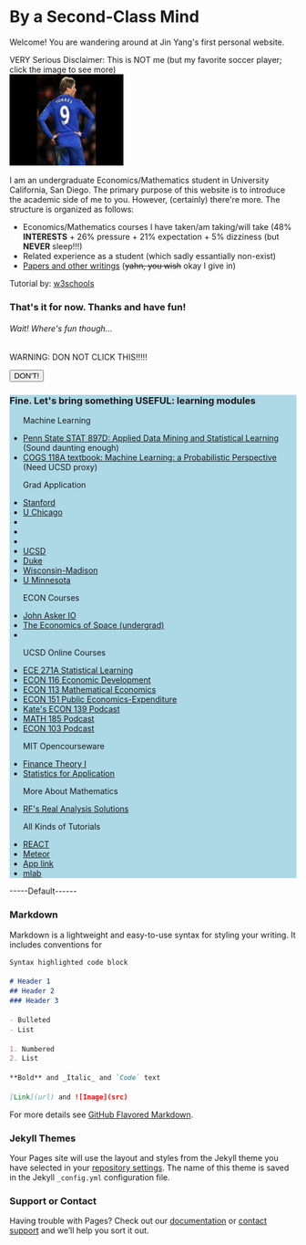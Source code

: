 
<!DOCTYPE html>
<html>
<head>
<title>Jin Yang's Website</title>
</head>
<body>

<h1>By a Second-Class Mind</h1>
<p>Welcome! You are wandering around at Jin Yang's first personal website.</p>
<p>VERY Serious Disclaimer: This is NOT me (but my favorite soccer player; click the image to see more)<br>
<a href = "https://en.wikipedia.org/wiki/Fernando_Torres">
<img src="Torres.jpg" alt="My buddy Fernando!!!" width="200" height="160">
</a>
</p>
<p>I am an undergraduate Economics/Mathematics student in University California, San Diego. The primary purpose of this website is to introduce the 
academic side of me to you. However, (certainly) there're more. The structure is organized as follows:</p>
<ul>
	<li>Economics/Mathematics courses I have taken/am taking/will take (48% <strong> INTERESTS</strong> + 26% pressure + 21% expectation + 5% dizziness (but <strong>NEVER</strong> sleep!!!)</li>
	<li>Related experience as a student (which sadly essantially non-exist)</li>
	<li><a href = "Jin Yang-Final Draft (Edited).pdf">Papers and other writings</a> (<strike>yahn, you wish</strike> okay I give in)</li>
</ul>
<p>Tutorial by: <a href = "https://www.w3schools.com/html/default.asp">w3schools</a></p>
<h3> That's it for now. Thanks and have fun!</h3>
<h6> Wait! Where's fun though...</h6>

<p id ="boring">WARNING: DON NOT CLICK THIS!!!!!</p>
<button type ="button" onclick='document.getElementById("boring").innerHTML = "Why do this!"'>DON'T!</button>

<div style="background-color:lightblue">
  <h3>Fine. Let's bring something USEFUL: learning modules</h3>
  <ul> <p>Machine Learning</p>
	<li><a href = "https://onlinecourses.science.psu.edu/stat857/">Penn State STAT 897D: Applied Data Mining and Statistical Learning</a>
	(Sound daunting enough)</li>
	<li><a href = "https://ebookcentral.proquest.com/lib/ucsd/reader.action?docID=3339490">COGS 118A textbook: Machine Learning: 
	a Probabilistic Perspective</a> (Need UCSD proxy)</li>
  </ul>
  <ul> <p>Grad Application</p>
    <li><a href = "https://www.applyweb.com/cgi-bin/app?s=stanford">Stanford</a></li>
	<li><a href = "https://apply-ssd.uchicago.edu/apply/">U Chicago</a></li>
	<li><a href = ""></a></li>
	<li><a href = ""></a></li>
	<li><a href = ""></a></li>
	<li><a href = "https://apply.grad.ucsd.edu/my-applications">UCSD</a></li>
	<li><a href = "https://app.applyyourself.com/AYApplicantLogin/fl_ApplicantLogin.asp?id=dukegrad">Duke</a></li>
	<li><a href = "https://apply.grad.wisc.edu/">Wisconsin-Madison</a></li>
	<li><a href = "https://choose.umn.edu/apply/">U Minnesota</a></li>
  </ul>
  
  <ul> <p>ECON Courses</p>
    <li><a href = "http://www.johnasker.com/IO.html">John Asker IO</a></li>
	<li><a href = "https://theeconomicsofspace.com/">The Economics of Space (undergrad)</a></li>
	<li><a href = ""></a></li>
  </ul>
  
  
  <ul> <p>UCSD Online Courses</p>
    <li><a href = "https://podcast.ucsd.edu/podcasts/default.aspx?PodcastId=1653&l=1&v=1">ECE 271A Statistical Learning</a></li>
	<li><a href = "https://podcast.ucsd.edu/podcasts/default.aspx?PodcastId=4119&l=2&v=1">ECON 116 Economic Development</a></li>
	<li><a href = "https://podcast.ucsd.edu/podcasts/default.aspx?PodcastId=1439&l=1&v=3">ECON 113 Mathematical Economics</a></li>
	<li><a href = "https://podcast.ucsd.edu/podcasts/default.aspx?PodcastId=3250&l=1&v=1">ECON 151 Public Economics-Expenditure</a></li>
	<li><a href = "https://podcast.ucsd.edu/podcasts/default.aspx?PodcastId=4973&l=2&v=1">Kate's ECON 139 Podcast</a></li>
	<li><a href = "https://podcast.ucsd.edu/podcasts/default.aspx?PodcastId=4998"> MATH 185 Podcast</a></li>
	<li><a href = "https://ucsd.hosted.panopto.com/Panopto/Pages/Sessions/List.aspx?embedded=1#folderID=%22771c5097-a2a8-4240-b68d-a8c1015cc72c%22&folderSets=3"> ECON 103 Podcast</a></li>
  </ul>
  
  <ul> <p>MIT Opencourseware</p>
	<li><a href = "https://ocw.mit.edu/courses/sloan-school-of-management/15-401-finance-theory-i-fall-2008/index.htm">Finance Theory I</a></li>
	<li><a href = "https://ocw.mit.edu/courses/mathematics/18-650-statistics-for-applications-fall-2016/index.htm">Statistics for Application</a></li>
  </ul>
  
  <ul> <p>More About Mathematics</p>
	<li><a href = "http://www2.math.umd.edu/~punshs/Analysis-Solutions/">RF's Real Analysis Solutions</a></li>
  </ul>
  
  <ul> <p>All Kinds of Tutorials</p>
	<li><a href = "https://reactjs.org/docs/state-and-lifecycle.html">REACT</a></li>
	<li><a href = "https://www.meteor.com/tutorials/react/temporary-ui-state"> Meteor</a></li>
	<li><a href = "http://localhost:3000/">App link</a></li>
	<li><a href = "https://mlab.com/databases/experiment">mlab</a></li>
  </ul>

</div>

</body>
</html>




-----Default------

### Markdown

Markdown is a lightweight and easy-to-use syntax for styling your writing. It includes conventions for

```markdown
Syntax highlighted code block

# Header 1
## Header 2
### Header 3

- Bulleted
- List

1. Numbered
2. List

**Bold** and _Italic_ and `Code` text

[Link](url) and ![Image](src)
```

For more details see [GitHub Flavored Markdown](https://guides.github.com/features/mastering-markdown/).

### Jekyll Themes

Your Pages site will use the layout and styles from the Jekyll theme you have selected in your [repository settings](https://github.com/jinyangpeter/second-class-mind/settings). The name of this theme is saved in the Jekyll `_config.yml` configuration file.

### Support or Contact

Having trouble with Pages? Check out our [documentation](https://help.github.com/categories/github-pages-basics/) or [contact support](https://github.com/contact) and we’ll help you sort it out.
